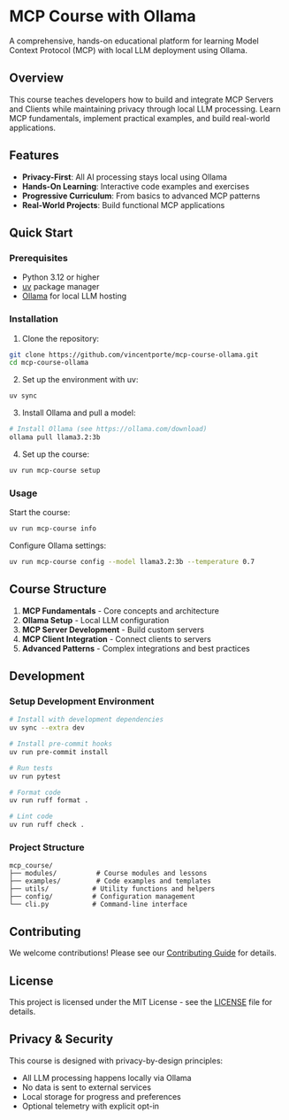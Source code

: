 # MCP Course with Ollama

A comprehensive, hands-on educational platform for learning Model Context Protocol (MCP) with local LLM deployment using Ollama.

## Overview

This course teaches developers how to build and integrate MCP Servers and Clients while maintaining privacy through local LLM processing. Learn MCP fundamentals, implement practical examples, and build real-world applications.

## Features

- **Privacy-First**: All AI processing stays local using Ollama
- **Hands-On Learning**: Interactive code examples and exercises
- **Progressive Curriculum**: From basics to advanced MCP patterns
- **Real-World Projects**: Build functional MCP applications

## Quick Start

### Prerequisites

- Python 3.12 or higher
- [uv](https://docs.astral.sh/uv/) package manager
- [Ollama](https://ollama.com/) for local LLM hosting

### Installation

1. Clone the repository:
```bash
git clone https://github.com/vincentporte/mcp-course-ollama.git
cd mcp-course-ollama
```

2. Set up the environment with uv:
```bash
uv sync
```

3. Install Ollama and pull a model:
```bash
# Install Ollama (see https://ollama.com/download)
ollama pull llama3.2:3b
```

4. Set up the course:
```bash
uv run mcp-course setup
```

### Usage

Start the course:
```bash
uv run mcp-course info
```

Configure Ollama settings:
```bash
uv run mcp-course config --model llama3.2:3b --temperature 0.7
```

## Course Structure

1. **MCP Fundamentals** - Core concepts and architecture
2. **Ollama Setup** - Local LLM configuration
3. **MCP Server Development** - Build custom servers
4. **MCP Client Integration** - Connect clients to servers
5. **Advanced Patterns** - Complex integrations and best practices

## Development

### Setup Development Environment

```bash
# Install with development dependencies
uv sync --extra dev

# Install pre-commit hooks
uv run pre-commit install

# Run tests
uv run pytest

# Format code
uv run ruff format .

# Lint code
uv run ruff check .
```

### Project Structure

```
mcp_course/
├── modules/          # Course modules and lessons
├── examples/         # Code examples and templates
├── utils/           # Utility functions and helpers
├── config/          # Configuration management
└── cli.py           # Command-line interface
```

## Contributing

We welcome contributions! Please see our [Contributing Guide](CONTRIBUTING.md) for details.

## License

This project is licensed under the MIT License - see the [LICENSE](LICENSE) file for details.

## Privacy & Security

This course is designed with privacy-by-design principles:
- All LLM processing happens locally via Ollama
- No data is sent to external services
- Local storage for progress and preferences
- Optional telemetry with explicit opt-in